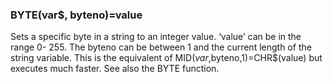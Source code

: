 

### BYTE(var$, byteno)=value

 Sets a specific byte in a string to an integer value. ‘value’ can be in the range 0- 255. The byteno can be between 1 and the current length of the string variable. This is the equivalent of MID$(var$,byteno,1)=CHR$(value) but executes much faster. See also the BYTE function.